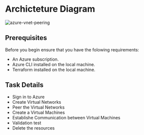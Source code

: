 # Archicteture Diagram

![azure-vnet-peering](https://github.com/alentoholj/Terraform-Azure/assets/82238804/7061d950-8d8e-4c28-b533-20bda8051ecd)

## Prerequisites
Before you begin ensure that you have the folowing requirements:

- An Azure subscription.
- Azure CLI installed on the local machine.
- Terraform installed on the local machine.

## Task Details

- Sign in to Azure
- Create Virtual Networks
- Peer the Virtual Networks
- Create a Virtual Machines
- Establishe Communication between Virtual Machines
- Validation test
- Delete the resources

